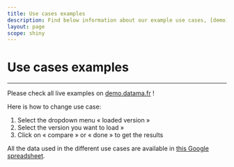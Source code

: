 ```yaml
---
title: Use cases examples
description: Find below information about our example use cases, [demo](https://solutions.datama.fr/) solution.
layout: page
scope: shiny
---
```

# Use cases examples

------------------

Please check all live examples on [demo.datama.fr](http://solutions.datama.fr/) !

Here is how to change use case:

1. Select the dropdown menu « loaded version »
2. Select the version you want to load »
3. Click on « compare » or « done » to get the results

All the data used in the different use cases are available in [this Google spreadsheet](https://docs.google.com/spreadsheets/d/1bNEeqm5CfpPmYPr_t4ff1xcJkSBKoVvwJd4vKB0sDzs/edit#gid=0).
